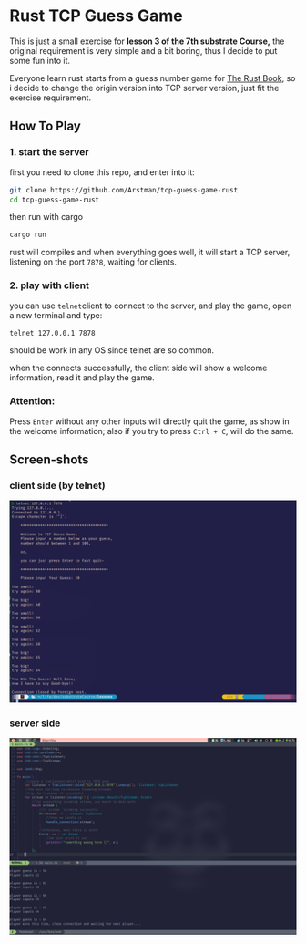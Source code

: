 # Rust TCP Guess Game
This is just a small exercise for **lesson 3 of the 7th substrate Course,** the original requirement is very simple and a bit boring, thus I decide to put some fun into it.

Everyone learn rust starts from a guess number game for  [The Rust Book](https://doc.rust-lang.org/book/ch02-00-guessing-game-tutorial.html), so i decide to change the origin version into TCP server version, just fit the exercise requirement.



## How To Play

###  1. start the server

first you need to clone this repo, and enter into it:

```bash
git clone https://github.com/Arstman/tcp-guess-game-rust
cd tcp-guess-game-rust
```

then run with cargo

```bash
cargo run
```

rust will compiles and when everything goes well, it will start a TCP server, listening on the port `7878`, waiting for clients.

### 2. play with client

you can use `telnet`client  to connect to the server, and play the game, open a new terminal and type:

```bash
telnet 127.0.0.1 7878
```

should be work in any OS since telnet are so common.

when the connects successfully, the client  side will  show a welcome information, read it and play the game.

### Attention:

Press `Enter` without any other inputs will directly quit the game,  as show in the welcome information; also if you try to press `Ctrl + C`, will do the same.

## Screen-shots

### client side (by telnet)

![client side screenshot](https://raw.githubusercontent.com/Arstman/tcp-guess-game-rust/main/screenshots/ch3_client_sid.png)

### server side

![server side screenshot](https://github.com/Arstman/tcp-guess-game-rust/blob/main/screenshots/ch3_server_sid.png)

